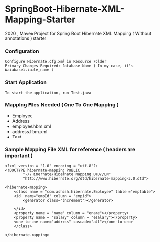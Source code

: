 # SpringBoot-Hibernate-XML-Mapping-Starter
2020 , Maven Project for Spring Boot Hibernate XML Mapping ( Without annotations ) starter 

### Configuration
```
Configure Hibernate.cfg.xml in Resource Folder
Primary Changes Required: Database Name ( In my case, it's Database1.table_name )
```
### Start Application
``` 
To start the application, run Test.java 
```

### Mapping Files Needed ( One To One Mapping )
- Employee
- Address
- employee.hbm.xml
- address.hbm.xml
- Test

### Sample Mapping File XML for reference ( headers are important )
```
<?xml version = "1.0" encoding = "utf-8"?>
<!DOCTYPE hibernate-mapping PUBLIC
        "-//Hibernate/Hibernate Mapping DTD//EN"
        "http://www.hibernate.org/dtd/hibernate-mapping-3.0.dtd">

<hibernate-mapping>
    <class name = "com.ashish.hibernate.Employee" table ="emptable">
    <id  name="empId" column = "empid">
        <generator class="increment"></generator>

    </id>
    <property name = "name" column = "ename"></property>
    <property name = "salary" column = "esalary"></property>
    <one-to-one name="address" cascade="all"></one-to-one>
    </class>

</hibernate-mapping>

```
